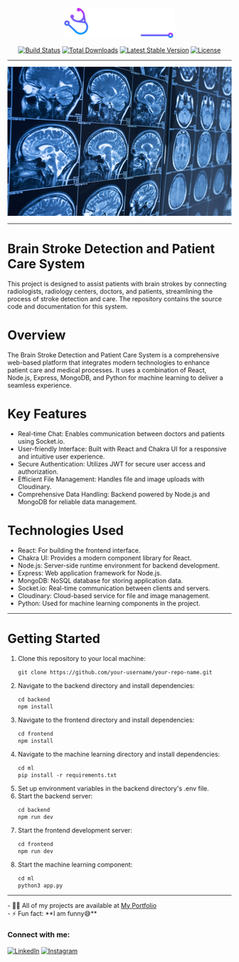 <p align="center"><a href="https://your-portfolio-link.com" target="_blank"><img src="https://github.com/MentalStrange/Graduation/blob/main/frontend/src/assets/Images/logo.png" width="250" alt="Project Logo"></a></p>
<p align="center">
<a href="https://your-portfolio-link.com"><img src="https://img.shields.io/badge/build-passing-brightgreen" alt="Build Status"></a>
<a href="https://your-portfolio-link.com"><img src="https://img.shields.io/badge/downloads-1000+-blue" alt="Total Downloads"></a>
<a href="https://your-portfolio-link.com"><img src="https://img.shields.io/badge/version-1.0.0-orange" alt="Latest Stable Version"></a>
<a href="https://your-portfolio-link.com"><img src="https://img.shields.io/badge/license-MIT-yellow" alt="License"></a>
</p>
<hr>
<img src="https://github.com/MentalStrange/Graduation/blob/main/frontend/src/assets/Images/MRIBackground.jpg" alt="Project Screenshot">
<hr>
<h1> Brain Stroke Detection and Patient Care System </h1>
<p>This project is designed to assist patients with brain strokes by connecting radiologists, radiology centers, doctors, and patients, streamlining the process of stroke detection and care. The repository contains the source code and documentation for this system.</p>
<h1>Overview</h1>
<p>The Brain Stroke Detection and Patient Care System is a comprehensive web-based platform that integrates modern technologies to enhance patient care and medical processes. It uses a combination of React, Node.js, Express, MongoDB, and Python for machine learning to deliver a seamless experience.</p>
<h1>Key Features</h1>
<ul>
<li>Real-time Chat: Enables communication between doctors and patients using Socket.io.</li>
<li>User-friendly Interface: Built with React and Chakra UI for a responsive and intuitive user experience.</li>
<li>Secure Authentication: Utilizes JWT for secure user access and authorization.</li>
<li>Efficient File Management: Handles file and image uploads with Cloudinary.</li>
<li>Comprehensive Data Handling: Backend powered by Node.js and MongoDB for reliable data management.</li>
</ul>
<h1>Technologies Used</h1>
<ul>
<li>React: For building the frontend interface.</li>
<li>Chakra UI: Provides a modern component library for React.</li>
<li>Node.js: Server-side runtime environment for backend development.</li>
<li>Express: Web application framework for Node.js.</li>
<li>MongoDB: NoSQL database for storing application data.</li>
<li>Socket.io: Real-time communication between clients and servers.</li>
<li>Cloudinary: Cloud-based service for file and image management.</li>
<li>Python: Used for machine learning components in the project.</li>
</ul>
<hr>
<h1>Getting Started</h1>
<ol>
    <li>Clone this repository to your local machine:</li>
    <pre><code>git clone https://github.com/your-username/your-repo-name.git</code></pre>
    <li>Navigate to the backend directory and install dependencies:</li>
    <pre><code>cd backend
npm install</code></pre>
    <li>Navigate to the frontend directory and install dependencies:</li>
    <pre><code>cd frontend
npm install</code></pre>
    <li>Navigate to the machine learning directory and install dependencies:</li>
    <pre><code>cd ml
pip install -r requirements.txt</code></pre>
    <li>Set up environment variables in the backend directory's .env file.</li>
    <li>Start the backend server:</li>
    <pre><code>cd backend
npm run dev</code></pre>
    <li>Start the frontend development server:</li>
    <pre><code>cd frontend
npm run dev</code></pre>
    <li>Start the machine learning component:</li>
    <pre><code>cd ml
python3 app.py</code></pre>
</ol>
<hr>
- 👨‍💻 All of my projects are available at <a href="https://your-portfolio-link.com">My Portfolio</a> <br>
- ⚡ Fun fact: **I am funny😅**

<h3 align="left">Connect with me:</h3>
<p align="left">
<a href="https://www.linkedin.com/in/your-linkedin-profile/" target="blank"><img align="center" src="https://raw.githubusercontent.com/rahuldkjain/github-profile-readme-generator/master/src/images/icons/Social/linked-in-alt.svg" alt="LinkedIn" height="30" width="40" /></a>
<a href="https://www.instagram.com/your-instagram-profile/" target="blank"><img align="center" src="https://raw.githubusercontent.com/rahuldkjain/github-profile-readme-generator/master/src/images/icons/Social/instagram.svg" alt="Instagram" height="30" width="40" /></a>
</p>
